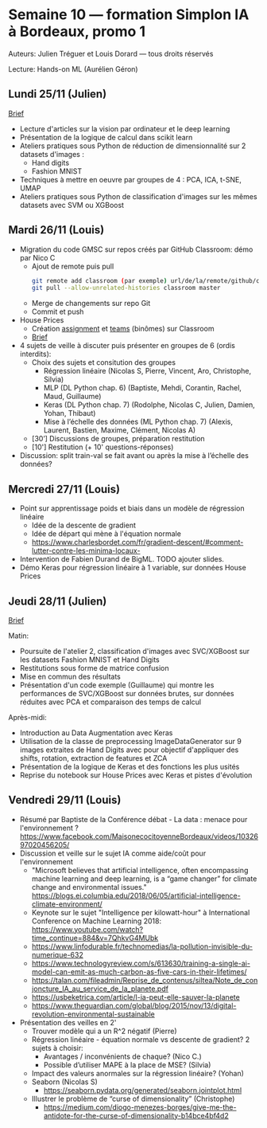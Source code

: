 # Semaine 10 — formation Simplon IA à Bordeaux, promo 1

Auteurs: Julien Tréguer et Louis Dorard — tous droits réservés

Lecture: Hands-on ML (Aurélien Géron)

## Lundi 25/11 (Julien)

[Brief](https://github.com/Simplon-IA-Bdx-1/ia-bdx-cv-project1)

* Lecture d'articles sur la vision par ordinateur et le deep learning
* Présentation de la logique de calcul dans scikit learn
* Ateliers pratiques sous Python de réduction de dimensionnalité sur 2 datasets d'images :
  - Hand digits
  - Fashion MNIST
* Techniques à mettre en oeuvre par groupes de 4 : PCA, ICA, t-SNE, UMAP
* Ateliers pratiques sous Python de classification d'images sur les mêmes datasets avec SVM ou XGBoost


## Mardi 26/11 (Louis)

* Migration du code GMSC sur repos créés par GitHub Classroom: démo par Nico C
  * Ajout de remote puis pull
    ```bash
    git remote add classroom (par exemple) url/de/la/remote/github/classroom
    git pull --allow-unrelated-histories classroom master
    ```
  * Merge de changements sur repo Git
  * Commit et push
* House Prices
  * Création [assignment](https://classroom.github.com/g/uVIhcKuB) et [teams](https://classroom.github.com/classrooms/57009471-promo-simplon-ia-bordeaux-1/group-assignments/house-prices) (binômes) sur Classroom
  * [Brief](https://gist.github.com/louisdorard/6d4552ff86d033e7cc8fbab82c80bf71)
* 4 sujets de veille à discuter puis présenter en groupes de 6 (ordis interdits):
  * Choix des sujets et consitution des groupes
    * Régression linéaire (Nicolas S, Pierre, Vincent, Aro, Christophe, Silvia)
    * MLP (DL Python chap. 6) (Baptiste, Mehdi, Corantin, Rachel, Maud, Guillaume)
    * Keras (DL Python chap. 7) (Rodolphe, Nicolas C, Julien, Damien, Yohan, Thibaut)
    * Mise à l’échelle des données (ML Python chap. 7) (Alexis, Laurent, Bastien, Maxime, Clément, Nicolas A)
  * [30’] Discussions de groupes, préparation restitution
  * [10'] Restitution (+ 10' questions-réponses)
* Discussion: split train-val se fait avant ou après la mise à l’échelle des données?

## Mercredi 27/11 (Louis)

* Point sur apprentissage poids et biais dans un modèle de régression linéaire
  * Idée de la descente de gradient
  * Idée de départ qui mène à l'équation normale
  * https://www.charlesbordet.com/fr/gradient-descent/#comment-lutter-contre-les-minima-locaux-
* Intervention de Fabien Durand de BigML. TODO ajouter slides.
* Démo Keras pour régression linéaire à 1 variable, sur données House Prices

## Jeudi 28/11 (Julien)

[Brief](https://github.com/Simplon-IA-Bdx-1/ia-bdx-cv-project2)

Matin: 

* Poursuite de l'atelier 2, classification d'images avec SVC/XGBoost sur 
les datasets Fashion MNIST et Hand Digits 
* Restitutions sous forme de matrice confusion 
* Mise en commun des résultats 
* Présentation d'un code exemple (Guillaume) qui montre les performances 
de SVC/XGBoost sur données brutes, sur données réduites avec PCA et 
comparaison des temps de calcul 

Après-midi:

* Introduction au Data Augmentation avec Keras 
* Utilisation de la classe de preprocessing ImageDataGenerator sur 9 
images extraites de Hand Digits avec pour objectif d'appliquer des 
shifts, rotation, extraction de features et ZCA 
* Présentation de la logique de Keras et des fonctions les plus usités 
* Reprise du notebook sur House Prices avec Keras et pistes d'évolution 

## Vendredi 29/11 (Louis)

* Résumé par Baptiste de la Conférence débat - La data : menace pour l'environnement ? https://www.facebook.com/MaisonecocitoyenneBordeaux/videos/1032697020456205/
* Discussion et veille sur le sujet IA comme aide/coût pour l'environnement
  * "Microsoft believes that artificial intelligence, often encompassing machine learning and deep learning, is a “game changer” for climate change and environmental issues." https://blogs.ei.columbia.edu/2018/06/05/artificial-intelligence-climate-environment/
  * Keynote sur le sujet "Intelligence per kilowatt-hour" à International Conference on Machine Learning 2018: https://www.youtube.com/watch?time_continue=884&v=7QhkvG4MUbk
  * https://www.linfodurable.fr/technomedias/la-pollution-invisible-du-numerique-632 
  * https://www.technologyreview.com/s/613630/training-a-single-ai-model-can-emit-as-much-carbon-as-five-cars-in-their-lifetimes/
  * https://talan.com/fileadmin/Reprise_de_contenus/siltea/Note_de_conjoncture_IA_au_service_de_la_planete.pdf
  * https://usbeketrica.com/article/l-ia-peut-elle-sauver-la-planete
  * https://www.theguardian.com/global/blog/2015/nov/13/digital-revolution-environmental-sustainable
* Présentation des veilles en 2'
  * Trouver modèle qui a un R^2 négatif (Pierre)
  * Régression linéaire - équation normale vs descente de gradient? 2 sujets à choisir:
    * Avantages / inconvénients de chaque? (Nico C.)
    * Possible d’utiliser MAPE à la place de MSE? (Silvia)
  * Impact des valeurs anormales sur la régression linéaire? (Yohan)
  * Seaborn (Nicolas S)
    * https://seaborn.pydata.org/generated/seaborn.jointplot.html
  * Illustrer le problème de “curse of dimensionality” (Christophe)
    * https://medium.com/diogo-menezes-borges/give-me-the-antidote-for-the-curse-of-dimensionality-b14bce4bf4d2
